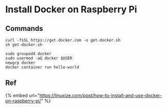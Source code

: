 # Install Docker on Raspberry Pi

## Commands

```
curl -fsSL https://get.docker.com -o get-docker.sh
sh get-docker.sh

sudo groupadd docker
sudo usermod -aG docker $USER
newgrp docker
docker container run hello-world
```

## Ref

{% embed url="https://linuxize.com/post/how-to-install-and-use-docker-on-raspberry-pi/" %}


